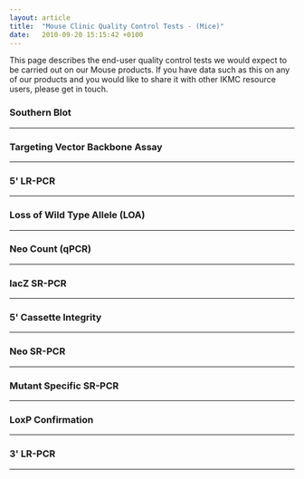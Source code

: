 ```yaml
---
layout: article
title:  "Mouse Clinic Quality Control Tests - (Mice)"
date:   2010-09-20 15:15:42 +0100
---
```


This page describes the end-user quality control tests we would expect to be carried out on our Mouse products.  If you have data such as this on any of our products and you would like to share it with other IKMC resource users, please get in touch.
### Southern Blot
---
### Targeting Vector Backbone Assay
---
### 5' LR-PCR
---
### Loss of Wild Type Allele (LOA)
---
### Neo Count (qPCR)
---
### lacZ SR-PCR
---
### 5' Cassette Integrity
---
### Neo SR-PCR
---
### Mutant Specific SR-PCR
---
### LoxP Confirmation
---
### 3' LR-PCR
---